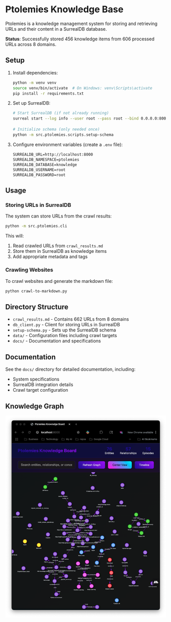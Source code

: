 # Ptolemies Knowledge Base

Ptolemies is a knowledge management system for storing and retrieving URLs and their content in a SurrealDB database.

**Status**: Successfully stored 456 knowledge items from 606 processed URLs across 8 domains.

## Setup

1. Install dependencies:
   ```bash
   python -m venv venv
   source venv/bin/activate  # On Windows: venv\Scripts\activate
   pip install -r requirements.txt
   ```

2. Set up SurrealDB:
   ```bash
   # Start SurrealDB (if not already running)
   surreal start --log info --user root --pass root --bind 0.0.0.0:8000 memory
   
   # Initialize schema (only needed once)
   python -m src.ptolemies.scripts.setup-schema
   ```

3. Configure environment variables (create a `.env` file):
   ```
   SURREALDB_URL=http://localhost:8000
   SURREALDB_NAMESPACE=ptolemies
   SURREALDB_DATABASE=knowledge
   SURREALDB_USERNAME=root
   SURREALDB_PASSWORD=root
   ```

## Usage

### Storing URLs in SurrealDB

The system can store URLs from the crawl results:

```bash
python -m src.ptolemies.cli
```

This will:
1. Read crawled URLs from `crawl_results.md`
2. Store them in SurrealDB as knowledge items
3. Add appropriate metadata and tags

### Crawling Websites

To crawl websites and generate the markdown file:

```bash
python crawl-to-markdown.py
```

## Directory Structure

- `crawl_results.md` - Contains 662 URLs from 8 domains
- `db_client.py` - Client for storing URLs in SurrealDB
- `setup-schema.py` - Sets up the SurrealDB schema
- `data/` - Configuration files including crawl targets
- `docs/` - Documentation and specifications

## Documentation

See the `docs/` directory for detailed documentation, including:
- System specifications
- SurrealDB integration details
- Crawl target configuration

## Knowledge Graph

![Knowledge Graph](docs/knowlege-graph.png)
